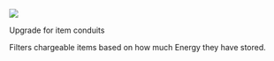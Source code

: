 ![](http://loenwind.info/eio/Chargeable_Item_Filter.png)

Upgrade for item conduits

Filters chargeable items based on how much Energy they have stored.
